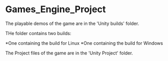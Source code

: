 # Games_Engine_Project

The playable demos of the game are in the 'Unity builds' folder.

THe folder contains two builds:

*One containing the build for Linux
*One containing the build for Windows


The Project files of the game are in the 'Unity Project' folder.
